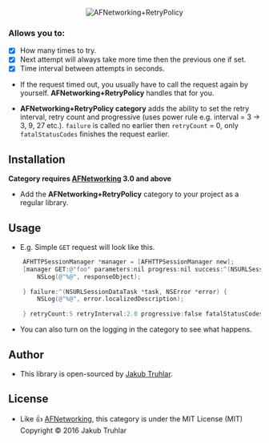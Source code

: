 <p align="center" >
  <img src="https://raw.githubusercontent.com/kubatru/AFNetworking-RetryPolicy/master/Images/logo.png" alt="AFNetworking+RetryPolicy" title="AFNetworking+RetryPolicy">
</p>

### Allows you to:
- [x] How many times to try.
- [x] Next attempt will always take more time then the previous one if set.
- [x] Time interval between attempts in seconds.

- If the request timed out, you usually have to call the request again by yourself. **AFNetworking+RetryPolicy** handles that for you.
 
- **AFNetworking+RetryPolicy category** adds the ability to set the retry interval, retry count and progressive (uses power rule e.g. interval = 3 -> 3, 9, 27 etc.). `failure` is called no earlier then `retryCount` = 0, only `fatalStatusCodes` finishes the request earlier.

## Installation
**Category requires [AFNetworking](https://github.com/AFNetworking/AFNetworking) 3.0 and above**

- Add the **AFNetworking+RetryPolicy** category to your project as a regular library.

## Usage
- E.g. Simple `GET` request will look like this.

```objective-c
	AFHTTPSessionManager *manager = [AFHTTPSessionManager new];
    [manager GET:@"foo" parameters:nil progress:nil success:^(NSURLSessionDataTask *task, id responseObject) {
        NSLog(@"%@", responseObject);
        
    } failure:^(NSURLSessionDataTask *task, NSError *error) {
        NSLog(@"%@", error.localizedDescription);
        
    } retryCount:5 retryInterval:2.0 progressive:false fatalStatusCodes:@[@401, @403]];
```

- You can also turn on the logging in the category to see what happens.

## Author
- This library is open-sourced by [Jakub Truhlar](http://kubatruhlar.cz).
    
## License
- Like :+1: [AFNetworking](https://github.com/AFNetworking/AFNetworking), this category is under the MIT License (MIT)
Copyright © 2016 Jakub Truhlar
